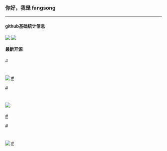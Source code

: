 
<!--
**fangsong0517/fangsong0517** is a ✨ _special_ ✨ repository because its `README.md` (this file) appears on your GitHub profile.

Here are some ideas to get you started:

- 🔭 I’m currently working on ...
- 🌱 I’m currently learning ...
- 👯 I’m looking to collaborate on ...
- 🤔 I’m looking for help with ...
- 💬 Ask me about ...
- 📫 How to reach me: ...
- 😄 Pronouns: ...
- ⚡ Fun fact: ...
-->
### 你好，我是 fangsong

<hr></hr>

#### github基础统计信息
<a href="https://github.com/fangsong0517">
  <img align="left" src="https://github-readme-stats.vercel.app/api?username=fangsong0517&count_private=true&show_icons=true&theme=radical" />
</a>

<a href="https://github.com/fangsong0517">
  <img align="center" src="https://github-readme-stats.vercel.app/api/top-langs/?username=fangsong0517&layout=compact" />
</a>

#### 最新开源

#<a href="https://github.com/fangsong0517/Chat-Room">
#  <img align="left" src="https://github-readme-stats.vercel.app/api/pin/?username=fangsong0517&repo=Chat-Room&theme=radical" />
#</a>

#<a href="https://github.com/fangsong0517/Hython">
#  <img align="center" src="https://github-readme-stats.vercel.app/api/pin/?username=fangsong0517&repo=Hython&theme=radical" />
#</a>

#<a href="https://github.com/fangsong0517/Gomoku">
#  <img align="left" src="https://github-readme-stats.vercel.app/api/pin/?username=fangsong0517&repo=Gomoku&theme=radical" />
#</a>
